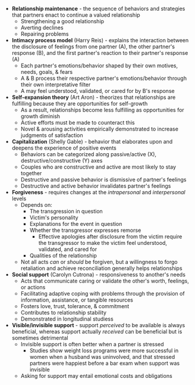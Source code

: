 * **Relationship maintenance** - the sequence of behaviors and strategies that partners enact to continue a valued relationship
	* Strengthening a good relationship
	* Averting declines
	* Repairing problems
* **Intimacy process model** (Harry Reis) - explains the interaction between the disclosure of feelings from one partner (A), the other partner's response (B), and the first partner's reaction to their partner's response (A)
	* Each partner's emotions/behavior shaped by their own motives, needs, goals, & fears
	* A & B process their respective partner's emotions/behavior through their own interpretative filter
	* A may feel understood, validated, or cared for by B's response
* **Self-expansion theory** (Art Aron) - theorizes that relationships are fulfilling because they are opportunities for self-growth
	* As a result, relationships become less fulfilling as opportunities for growth diminish
	* Active efforts must be made to counteract this
	* Novel & arousing activities empirically demonstrated to increase judgments of satisfaction
* **Capitalization** (Shelly Gable) - behavior that elaborates upon and deepens the experience of positive events
	* Behaviors can be categorized along passive/active (X), destructive/constructive (Y) axes
	* Couples who are constructive and active are most likely to stay together
	* Destructive and passive behavior is dismissive of partner's feelings
	* Destructive and active behavior invalidates partner's feelings
* **Forgiveness** - requires changes at the *intrapersonal* and *interpersonal* levels
	* Depends on:
		* The transgression in question
		* Victim's personality
		* Explanations for the event in question
		* Whether the transgressor expresses remorse
			* Effective apologies after disclosure from the victim require the transgressor to make the victim feel understood, validated, and cared for
		* Qualities of the relationship
	* Not all acts *can* or *should* be forgiven, but a willingness to forgo retaliation and achieve reconciliation generally helps relationships
* **Social support** (Carolyn Cutrona) - responsiveness to another's needs
	* Acts that communicate caring or validate the other's worth, feelings, or actions
	* Facilitating adaptive coping with problems through the provision of information, assistance, or tangible resources
	* Fosters love, trust, tolerance, & commitment
	* Contributes to relationship stability
	* Demonstrated in longitudinal studiess
* **Visible/invisible support** - support *perceived* to be available is always beneficial, whereas support actually *received* can be beneficial but is sometimes detrimental
	* Invisible support is often better when a partner is stressed
		* Studies show weight loss programs were more successful in women when a husband was uninvolved, and that stressed partners were happiest before a bar exam when support was invisible
	* Asking for support may entail emotional costs and obligations